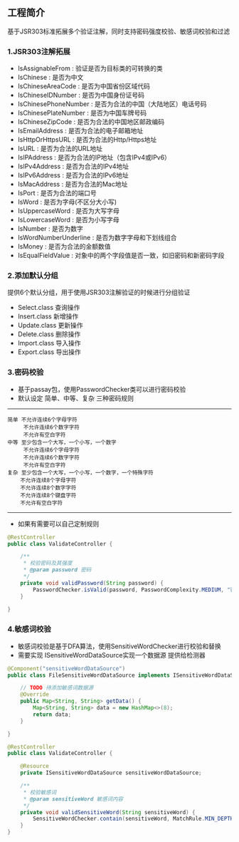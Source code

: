 ## 工程简介
基于JSR303标准拓展多个验证注解，同时支持密码强度校验、敏感词校验和过滤

### 1.JSR303注解拓展

- IsAssignableFrom : 验证是否为目标类的可转换的类
- IsChinese : 是否为中文
- IsChineseAreaCode : 是否为中国省份区域代码
- IsChineseIDNumber : 是否为中国身份证号码
- IsChinesePhoneNumber : 是否为合法的中国（大陆地区）电话号码
- IsChinesePlateNumber : 是否为中国车牌号码
- IsChineseZipCode : 是否为合法的中国地区邮政编码
- IsEmailAddress : 是否为合法的电子邮箱地址 
- IsHttpOrHttpsURL : 是否为合法的Http/Https地址
- IsURL : 是否为合法的URL地址
- IsIPAddress : 是否为合法的IP地址（包含IPv4或IPv6）
- IsIPv4Address : 是否为合法的IPv4地址
- IsIPv6Address : 是否为合法的IPv6地址
- IsMacAddress : 是否为合法的Mac地址
- IsPort : 是否为合法的端口号
- IsWord : 是否为字母(不区分大小写)
- IsUppercaseWord : 是否为大写字母
- IsLowercaseWord : 是否为小写字母
- IsNumber : 是否为数字
- IsWordNumberUnderline : 是否为数字字母和下划线组合
- IsMoney : 是否为合法的金额数值
- IsEqualFieldValue : 对象中的两个字段值是否一致，如旧密码和新密码字段

### 2.添加默认分组

提供6个默认分组，用于使用JSR303注解验证的时候进行分组验证
- Select.class 查询操作
- Insert.class 新增操作
- Update.class 更新操作
- Delete.class 删除操作
- Import.class 导入操作
- Export.class 导出操作

### 3.密码校验

- 基于passay包，使用PasswordChecker类可以进行密码校验
- 默认设定 简单、中等、复杂 三种密码规则
---
    简单 不允许连续6个字母字符
         不允许连续6个数字字符
         不允许有空白字符
    中等 至少包含一个大写，一个小写，一个数字
         不允许连续6个字母字符
         不允许连续6个数字字符
         不允许有空白字符
    复杂 至少包含一个大写，一个小写，一个数字，一个特殊字符
        不允许连续8个字母字符
        不允许连续8个数字字符
        不允许连续8个键盘字符
        不允许有空白字符
---
- 如果有需要可以自己定制规则
~~~java
@RestController
public class ValidateController {

    /**
     * 校验密码及其强度
     * @param password 密码
     */
    private void validPassword(String password) {
        PasswordChecker.isValid(password, PasswordComplexity.MEDIUM, "密码强度较低");
    }
    
}
~~~

### 4.敏感词校验

- 敏感词校验是基于DFA算法，使用SensitiveWordChecker进行校验和替换
- 需要实现 ISensitiveWordDataSource实现一个数据源 提供给检测器
~~~java
@Component("sensitiveWordDataSource")
public class FileSensitiveWordDataSource implements ISensitiveWordDataSource {

    // TODO 待添加敏感词数据源
    @Override
    public Map<String, String> getData() {
        Map<String, String> data = new HashMap<>(8);
        return data;
    }

}

@RestController
public class ValidateController {

    @Resource
    private ISensitiveWordDataSource sensitiveWordDataSource;

    /**
     * 校验敏感词
     * @param sensitiveWord 敏感词内容
     */
    private void validSensitiveWord(String sensitiveWord) {
        SensitiveWordChecker.contain(sensitiveWord, MatchRule.MIN_DEPTH, sensitiveWordDataSource);
    }
}
~~~


